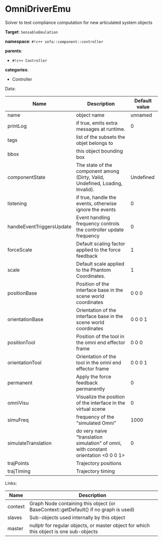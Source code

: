 # OmniDriverEmu

Solver to test compliance computation for new articulated system objects


__Target__: `SensableEmulation`

__namespace__: `#!c++ sofa::component::controller`

__parents__: 

- `#!c++ Controller`

__categories__: 

- Controller

Data: 

<table>
<thead>
    <tr>
        <th>Name</th>
        <th>Description</th>
        <th>Default value</th>
    </tr>
</thead>
<tbody>
	<tr>
		<td>name</td>
		<td>
object name
</td>
		<td>unnamed</td>
	</tr>
	<tr>
		<td>printLog</td>
		<td>
if true, emits extra messages at runtime.
</td>
		<td>0</td>
	</tr>
	<tr>
		<td>tags</td>
		<td>
list of the subsets the objet belongs to
</td>
		<td></td>
	</tr>
	<tr>
		<td>bbox</td>
		<td>
this object bounding box
</td>
		<td></td>
	</tr>
	<tr>
		<td>componentState</td>
		<td>
The state of the component among (Dirty, Valid, Undefined, Loading, Invalid).
</td>
		<td>Undefined</td>
	</tr>
	<tr>
		<td>listening</td>
		<td>
if true, handle the events, otherwise ignore the events
</td>
		<td>0</td>
	</tr>
	<tr>
		<td>handleEventTriggersUpdate</td>
		<td>
Event handling frequency controls the controller update frequency
</td>
		<td>0</td>
	</tr>
	<tr>
		<td>forceScale</td>
		<td>
Default scaling factor applied to the force feedback
</td>
		<td>1</td>
	</tr>
	<tr>
		<td>scale</td>
		<td>
Default scale applied to the Phantom Coordinates. 
</td>
		<td>1</td>
	</tr>
	<tr>
		<td>positionBase</td>
		<td>
Position of the interface base in the scene world coordinates
</td>
		<td>0 0 0</td>
	</tr>
	<tr>
		<td>orientationBase</td>
		<td>
Orientation of the interface base in the scene world coordinates
</td>
		<td>0 0 0 1</td>
	</tr>
	<tr>
		<td>positionTool</td>
		<td>
Position of the tool in the omni end effector frame
</td>
		<td>0 0 0</td>
	</tr>
	<tr>
		<td>orientationTool</td>
		<td>
Orientation of the tool in the omni end effector frame
</td>
		<td>0 0 0 1</td>
	</tr>
	<tr>
		<td>permanent</td>
		<td>
Apply the force feedback permanently
</td>
		<td>0</td>
	</tr>
	<tr>
		<td>omniVisu</td>
		<td>
Visualize the position of the interface in the virtual scene
</td>
		<td>0</td>
	</tr>
	<tr>
		<td>simuFreq</td>
		<td>
frequency of the "simulated Omni"
</td>
		<td>1000</td>
	</tr>
	<tr>
		<td>simulateTranslation</td>
		<td>
do very naive "translation simulation" of omni, with constant orientation &lt;0 0 0 1&gt;
</td>
		<td>0</td>
	</tr>
	<tr>
		<td>trajPoints</td>
		<td>
Trajectory positions
</td>
		<td></td>
	</tr>
	<tr>
		<td>trajTiming</td>
		<td>
Trajectory timing
</td>
		<td></td>
	</tr>

</tbody>
</table>

Links: 

| Name | Description |
| ---- | ----------- |
|context|Graph Node containing this object (or BaseContext::getDefault() if no graph is used)|
|slaves|Sub-objects used internally by this object|
|master|nullptr for regular objects, or master object for which this object is one sub-objects|



